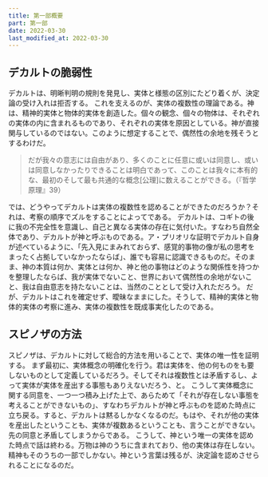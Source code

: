 ```yaml
---
title: 第一部概要
part: 第一部
date: 2022-03-30
last_modified_at: 2022-03-30
---
```

## デカルトの脆弱性

デカルトは、明晰判明の規則を発見し、実体と様態の区別にたどり着くが、決定論の受け入れは拒否する。
これを支えるのが、実体の複数性の理論である。神は、精神的実体と物体的実体を創造した。個々の観念、個々の物体は、それぞれの実体の内に含まれるものであり、それぞれの実体を原因としている。神が直接関与しているのではない。このように想定することで、偶然性の余地を残そうとするわけだ。

>だが我々の意志には自由があり、多くのことに任意に或いは同意し、或いは同意しなかったりできることは明白であって、このことは我々に本有的な、最初のそして最も共通的な概念[公理]に数えることができる。（『哲学原理』39）

では、どうやってデカルトは実体の複数性を認めることができたのだろうか？それは、考察の順序でズルをすることによってである。
デカルトは、コギトの後に我の不完全性を意識し、自己と異なる実体の存在に気付いた。すなわち自然全体であり、デカルトが神と呼ぶものである。ア・プリオリな証明でデカルト自身が述べているように、「先入見にまみれておらず、感覚的事物の像が私の思考をまったく占拠していなかったならば」、誰でも容易に認識できるものだ。そのまま、神の本質は何か、実体とは何か、神と他の事物はどのような関係性を持つかを整理したならば、我が実体でないこと、世界において偶然性の余地がないこと、我は自由意志を持たないことは、当然のこととして受け入れただろう。
だが、デカルトはこれを確定せず、曖昧なままにした。そうして、精神的実体と物体的実体の考察に進み、実体の複数性を既成事実化したのである。

## スピノザの方法

スピノザは、デカルトに対して総合的方法を用いることで、実体の唯一性を証明する。
まず最初に、実体概念の明確化を行う。君は実体を、他の何ものをも要しないものとして定義しているだろう。そしてそれは複数性とは矛盾するし、よって実体が実体を産出する事態もありえないだろう、と。
こうして実体概念に関する同意を、一つ一つ積み上げた上で、あらためて「それが存在しない事態を考えることができないもの」、すなわちデカルトが神と呼ぶものを認めた時点に立ち戻る。すると、デカルトは黙るしかなくなるのだ。もはや、それが他の実体を産出したということも、実体が複数あるということも、言うことができない。先の同意と矛盾してしまうからである。
こうして、神という唯一の実体を認めた時点で話は終わる。万物は神のうちに含まれており、他の実体は存在しない。精神もそのうちの一部でしかない。神という言葉は残るが、決定論を認めさせられることになるのだ。

